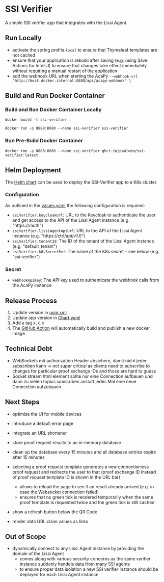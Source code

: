 # SSI Verifier

A simple SSI verifier app that integrates with the Lissi Agent.

## Run Locally

- activate the spring profile `local` to ensure that Thymeleaf templates are not
  cached
- ensure that your application is rebuild after saving (e.g. using Save Actions
  for IntelliJ) to ensure that changes take effect immediately without requiring
  a manual restart of the application
- add the webhook URL when starting the
  AcaPy `--webhook-url 'http://host.docker.internal:8888/api/acapy-webhook' \`

## Build and Run Docker Container

### Build and Run Docker Container Locally

```
docker build -t ssi-verifier .
 
docker run -p 8888:8080 --name ssi-verifier ssi-verifier
```

### Run Pre-Build Docker Container

```
docker run -p 8888:8080 --name ssi-verifier ghcr.io/paulwen/ssi-verifier:latest
```

## Helm Deployment

The [Helm chart](./k8s) can be used to deploy the SSI-Verifier app to a K8s
cluster.

### Configuration

As outlined in the [values.yaml](./k8s/values.yaml) the following configuration
is required:

- `ssiVerifier.keycloakUrl`: URL to the Keycloak to authenticate the user and
  get access to the API of the Lissi Agent instance (e.g.
  "https://<DOMAIN>/auth")
- `ssiVerifier.lissiAgentApiUrl`: URL to the API of the Lissi Agent instance
  (e.g.
  "https:/<DOMAIN>/ctrl/api/v1.0")
- `ssiVerifier.tenantId`: The ID of the tenant of the Lissi Agent instance
  (e.g. "default_tenant")
- `ssiVerifier.k8sSecretRef`: The name of the K8s secret - see below  (e.g.
  "ssi-verifier")

### Secret

- `webhookApiKey`: The API key used to authenticate the webhook calls from the
  AcaPy instance

## Release Process

1. Update version in [pom.xml](./pom.xml)
1. Update app version in [Chart.yaml](./k8s/Chart.yaml)
2. Add a tag `X.X.X`
3. The [GitHub Action](./.github/workflows/docker-publish.yml) will
   automatically build and publish a new docker image

## Technical Debt

- WebSockets mit authorization Header absichern, damit nicht jeder subscriben
  kann -> not super critical as clients need to subscribe to changes for
  particular proof exchange IDs and those are hard to guess
- Socket stream html element sollte nur eine Connection aufbauen und dann zu
  vielen topics subscriben anstatt jedes Mal eine neue Connection aufzubauen

## Next Steps

- optimize the UI for mobile devices
- introduce a default error page
- integrate an URL shortener

- store proof request results to an in-memory database
- clean up the database every 15 minutes and all database entries expire after
  15 minutes
- selecting a proof request template generates a new connectionless proof
  request and redirects the user to that (proof exchange ID instead of proof
  request template ID is shown in the URL bar)
    - allows to reload the page to see if an result already arrived (e.g. in
      case the Websocket connection failed)
    - ensures that no green tick is rendered temporarily when the same proof
      template is requested twice and the green tick is still cached
- show a refresh button below the QR Code

- render data URL claim values as links

## Out of Scope

- dynamically connect to any Lissi Agent instance by providing the domain of the
  Lissi Agent
    - comes along with various security concerns as the same verifier instance
      suddenly handels data from many SSI agents
    - to ensure proper data isolation a new SSI verifier instance should be
      deployed for each Lissi Agent instance
